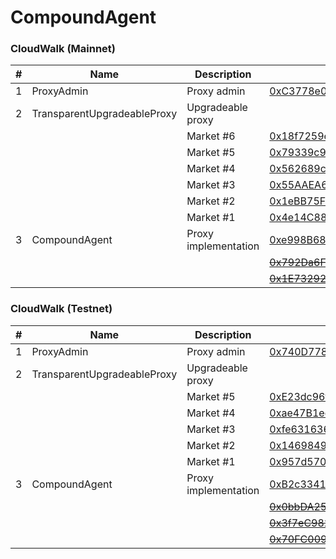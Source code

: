 # CompoundAgent

### CloudWalk (Mainnet)
| # | Name | Description | Address |
| --- | --- | --- | --- |
| 1 | ProxyAdmin | Proxy admin | [0xC3778e018b7F23a96A9b78594A06BE15ed5E6A42](https://explorer.mainnet.cloudwalk.io/address/0xC3778e018b7F23a96A9b78594A06BE15ed5E6A42) |
| 2 | TransparentUpgradeableProxy | Upgradeable proxy ||
||| Market #6 | [0x18f7259eaF0d0C409126C06e895da222738816B8](https://explorer.mainnet.cloudwalk.io/address/0x18f7259eaF0d0C409126C06e895da222738816B8) |
||| Market #5 | [0x79339c994453AD8832Ff9DDAc9b78373AB1831F8](https://explorer.mainnet.cloudwalk.io/address/0x79339c994453AD8832Ff9DDAc9b78373AB1831F8) |
||| Market #4 | [0x562689c910361AE21D12EAdAFBfcA727B3BcbC24](https://explorer.mainnet.cloudwalk.io/address/0x562689c910361AE21D12EAdAFBfcA727B3BcbC24) |
||| Market #3 | [0x55AAEA6481816bbb49cA26F85f8E8Da8f11dC50E](https://explorer.mainnet.cloudwalk.io/address/0x55AAEA6481816bbb49cA26F85f8E8Da8f11dC50E) |
||| Market #2 | [0x1eBB75FC503239067DcCE18d0227A5f7513EE840](https://explorer.mainnet.cloudwalk.io/address/0x1eBB75FC503239067DcCE18d0227A5f7513EE840) |
||| Market #1 | [0x4e14C88765FFFA7199345c049f3149feDf200124](https://explorer.mainnet.cloudwalk.io/address/0x4e14C88765FFFA7199345c049f3149feDf200124) |
| 3 | CompoundAgent | Proxy implementation | [0xe998B68395494B789DeB45625f7dC0c04e7F7c64](https://explorer.mainnet.cloudwalk.io/address/0xe998B68395494B789DeB45625f7dC0c04e7F7c64) |
|||| <strike>[0x792Da6FA32CEeEa688b981C2539eE7106bBBb6b6](https://explorer.mainnet.cloudwalk.io/address/0x792Da6FA32CEeEa688b981C2539eE7106bBBb6b6)</strike> |
|||| <strike>[0x1E73292eAd7B8910198A255DA8B1F996a3C07974](https://explorer.mainnet.cloudwalk.io/address/0x1E73292eAd7B8910198A255DA8B1F996a3C07974)</strike> |

### CloudWalk (Testnet)
| # | Name | Description | Address |
| --- | --- | --- | --- |
| 1 | ProxyAdmin | Proxy admin | [0x740D77813797e345d77dC6812DFB11D6d8b5d59A](https://explorer.testnet.cloudwalk.io/address/0x740D77813797e345d77dC6812DFB11D6d8b5d59A) |
| 2 | TransparentUpgradeableProxy | Upgradeable proxy ||
||| Market #5 | [0xE23dc96fAe16E0bf33F510459249dc2f4eE3B031](https://explorer.testnet.cloudwalk.io/address/0xE23dc96fAe16E0bf33F510459249dc2f4eE3B031) |
||| Market #4 | [0xae47B1ecF0ebA42572a16e449052849451edf851](https://explorer.testnet.cloudwalk.io/address/0xae47B1ecF0ebA42572a16e449052849451edf851) |
||| Market #3 | [0xfe6316368cb40870cC068667a2469035Ad8668aD](https://explorer.testnet.cloudwalk.io/address/0xfe6316368cb40870cC068667a2469035Ad8668aD) |
||| Market #2 | [0x146984904E85bD01B4DdbC9A6B648A1d52a3e1Ab](https://explorer.testnet.cloudwalk.io/address/0x146984904E85bD01B4DdbC9A6B648A1d52a3e1Ab) |
||| Market #1 | [0x957d570c0d1de32e7a3Ce4093e2E101B0B60DA39](https://explorer.testnet.cloudwalk.io/address/0x957d570c0d1de32e7a3Ce4093e2E101B0B60DA39) |
| 3 | CompoundAgent | Proxy implementation | [0xB2c3341D9bB0Fe3B9c0A948370fac4f3117A1774](https://explorer.testnet.cloudwalk.io/address/0xB2c3341D9bB0Fe3B9c0A948370fac4f3117A1774) |
|||| <strike>[0x0bbDA25E26bB4759e0b01f38507F99A03EFa0ef9](https://explorer.testnet.cloudwalk.io/address/0x0bbDA25E26bB4759e0b01f38507F99A03EFa0ef9)</strike> |
|||| <strike>[0x3f7eC982aDD991d0C8c0253140998213fa753cf5](https://explorer.testnet.cloudwalk.io/address/0x3f7eC982aDD991d0C8c0253140998213fa753cf5)</strike> |
|||| <strike>[0x70FC00929821a32108Bc18375B2DE286f301a74b](https://explorer.testnet.cloudwalk.io/address/0x70FC00929821a32108Bc18375B2DE286f301a74b)</strike> |
